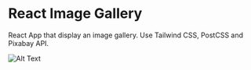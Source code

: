 # React Image Gallery

React App that display an image gallery. Use Tailwind CSS, PostCSS and Pixabay API.

![Alt Text](https://media.giphy.com/media/VEhzX58VW0dHtEaN73/source.gif)

